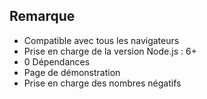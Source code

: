 ## Remarque

- Compatible avec tous les navigateurs
- Prise en charge de la version Node.js : 6+
- 0 Dépendances
- Page de démonstration
- Prise en charge des nombres négatifs
